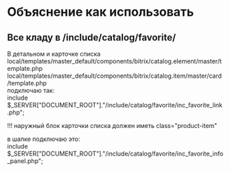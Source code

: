 # Объяснение как использовать

## Все кладу в /include/catalog/favorite/

В детальном и карточке списка   
local/templates/master_default/components/bitrix/catalog.element/master/template.php   
local/templates/master_default/components/bitrix/catalog.item/master/card/template.php   
подключаю так:   
include $_SERVER["DOCUMENT_ROOT"]."/include/catalog/favorite/inc_favorite_link.php";  

!!! наружный блок карточки списка должен иметь class="product-item"  

в шапке подключаю это:   
include $_SERVER["DOCUMENT_ROOT"]."/include/catalog/favorite/inc_favorite_info_panel.php";   
